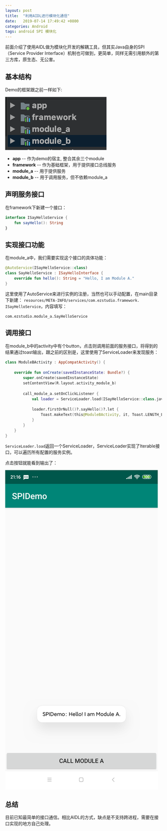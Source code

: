 ```yaml
---
layout: post
title:  "利用AIDL进行模块化通信"
date:   2019-07-14 17:49:42 +0800
categories: Android 
tags: android SPI 模块化
---
```


前面介绍了使用AIDL做为模块化开发的解耦工具，但其实Java自身的SPI（Service Provider Interface）机制也可做到，更简单，同样无需引用额外的第三方库，原生态、无公害。


## 基本结构

Demo的框架跟之前一样如下:

![](./../assets/img/2019-6-15-aidl_interface_bus/1.png)

* **app** -- 作为demo的宿主, 整合其余三个module
* **framework** -- 作为基础框架，用于提供接口总线服务
* **module_a** -- 用于提供服务
* **module_b** -- 用于调用服务，但不依赖module_a


## 声明服务接口
在framework下新建一个接口：

```kotlin
interface ISayHelloService {
    fun sayHello(): String
}

```

## 实现接口功能
在module_a中，我们需要实现这个接口的具体功能：

```kotlin
@AutoService(ISayHelloService::class)
class SayHelloService : ISayHelloInterface {
    override fun hello(): String = "Hello, I am Module A."
}
```

这里使用了AutoService来进行实例的注册，当然也可以手动配置，在main目录下新建：
`resources/META-INFO/services/com.ezstudio.framework. ISayHelloService`，内容填写：

```
com.ezstudio.module_a.SayHelloService
```

## 调用接口
在module_b中的activity中有个button，点击则调用前面的服务接口，将得到的结果通过toast输出，跟之前的区别是，这里使用了ServiceLoader来发现服务：

```kotlin
class ModuleBActivity : AppCompatActivity() {

    override fun onCreate(savedInstanceState: Bundle?) {
        super.onCreate(savedInstanceState)
        setContentView(R.layout.activity_module_b)

        call_module_a.setOnClickListener {
            val loader = ServiceLoader.load(ISayHelloService::class.java)

            loader.firstOrNull()?.sayHello()?.let {
                Toast.makeText(this@ModuleBActivity, it, Toast.LENGTH_LONG).show()
            }
        }
    }
}
```
`ServiceLoader.load`返回一个ServiceLoader，ServiceLoader实现了Iterable接口，可以遍历所有配置的服务实例。

点击按钮就能看到输出了：

![](./../assets/img/2019-7-15-spi_interface_bus/1.png)

## 总结
目前已知最简单的接口通信。相比AIDL的方式，缺点是不支持跨进程，需要在接口实现的地方自己处理。
